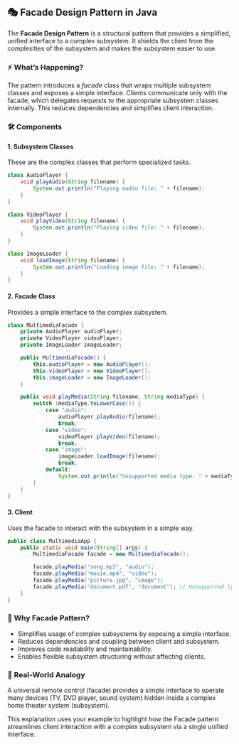 ## 🎭 Facade Design Pattern in Java

The **Facade Design Pattern** is a structural pattern that provides a simplified, unified interface to a complex subsystem. It shields the client from the complexities of the subsystem and makes the subsystem easier to use.

### ⚡ What’s Happening?

The pattern introduces a *facade* class that wraps multiple subsystem classes and exposes a simple interface. Clients communicate only with the facade, which delegates requests to the appropriate subsystem classes internally. This reduces dependencies and simplifies client interaction.

### 🛠️ Components

#### 1. Subsystem Classes

These are the complex classes that perform specialized tasks.

```java
class AudioPlayer {
    void playAudio(String filename) {
        System.out.println("Playing audio file: " + filename);
    }
}

class VideoPlayer {
    void playVideo(String filename) {
        System.out.println("Playing video file: " + filename);
    }
}

class ImageLoader {
    void loadImage(String filename) {
        System.out.println("Loading image file: " + filename);
    }
}
```

#### 2. Facade Class

Provides a simple interface to the complex subsystem.

```java
class MultimediaFacade {
    private AudioPlayer audioPlayer;
    private VideoPlayer videoPlayer;
    private ImageLoader imageLoader;

    public MultimediaFacade() {
        this.audioPlayer = new AudioPlayer();
        this.videoPlayer = new VideoPlayer();
        this.imageLoader = new ImageLoader();
    }

    public void playMedia(String filename, String mediaType) {
        switch (mediaType.toLowerCase()) {
            case "audio":
                audioPlayer.playAudio(filename);
                break;
            case "video":
                videoPlayer.playVideo(filename);
                break;
            case "image":
                imageLoader.loadImage(filename);
                break;
            default:
                System.out.println("Unsupported media type: " + mediaType);
        }
    }
}
```

#### 3. Client

Uses the facade to interact with the subsystem in a simple way.

```java
public class MultimediaApp {
    public static void main(String[] args) {
        MultimediaFacade facade = new MultimediaFacade();

        facade.playMedia("song.mp3", "audio");
        facade.playMedia("movie.mp4", "video");
        facade.playMedia("picture.jpg", "image");
        facade.playMedia("document.pdf", "document"); // Unsupported type
    }
}
```

### 🌟 Why Facade Pattern?

- Simplifies usage of complex subsystems by exposing a simple interface.
- Reduces dependencies and coupling between client and subsystem.
- Improves code readability and maintainability.
- Enables flexible subsystem structuring without affecting clients.

### 🚗 Real-World Analogy

A universal remote control (facade) provides a simple interface to operate many devices (TV, DVD player, sound system) hidden inside a complex home theater system (subsystem).

This explanation uses your example to highlight how the Facade pattern streamlines client interaction with a complex subsystem via a single unified interface.